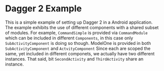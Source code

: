 # Dagger 2 Example

This is a simple example of setting up Dagger 2 in a Android application.  The example exhibits the use of different components with a shared subset of modules.  For example, ```CommandSimple``` is provided via ```CommandModule``` which can be included in different ```Components```, in this case only ```SubActivityComponent``` is doing so though.  ModelOne is provided in both ```SubActivityComponent``` and ```ActvityComponent``` Since each are scoped the same, yet included in different componets, we actually have two different instances.  That said, bit ```SecondActivity``` and ```ThirdActivity``` share an instance.

